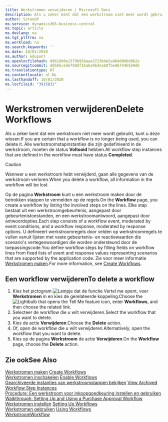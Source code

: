 ```yaml
---
title: Werkstromen verwijderen | Microsoft Docs
description: Als u zeker bent dat een werkstroom niet meer wordt gebruikt, kunt u deze wissen. Alle werkstroomstapinstanties die zijn gedefinieerd in de werkstroom, moeten de status **Voltooid** hebben.
author: SorenGP
ms.service: dynamics365-business-central
ms.topic: article
ms.devlang: na
ms.tgt_pltfrm: na
ms.workload: na
ms.search.keywords: ''
ms.date: 10/01/2020
ms.author: edupont
ms.openlocfilehash: d9b1990e1379b958aaa3723b4e5a984d066d0b2e
ms.sourcegitcommit: ddbb5cede750df1baba4b3eab8fbed6744b5b9d6
ms.translationtype: HT
ms.contentlocale: nl-NL
ms.lasthandoff: 10/01/2020
ms.locfileid: "3915832"
---
```

# <a name="delete-workflows"></a><span data-ttu-id="98f43-104">Werkstromen verwijderen</span><span class="sxs-lookup"><span data-stu-id="98f43-104">Delete Workflows</span></span>
<span data-ttu-id="98f43-105">Als u zeker bent dat een werkstroom niet meer wordt gebruikt, kunt u deze wissen.</span><span class="sxs-lookup"><span data-stu-id="98f43-105">If you are certain that a workflow is no longer being used, you can delete it.</span></span> <span data-ttu-id="98f43-106">Alle werkstroomstapinstanties die zijn gedefinieerd in de werkstroom, moeten de status **Voltooid** hebben.</span><span class="sxs-lookup"><span data-stu-id="98f43-106">All workflow step instances that are defined in the workflow must have status **Completed**.</span></span>  

> [!CAUTION]  
>  <span data-ttu-id="98f43-107">Wanneer u een werkstroom hebt verwijderd, gaan alle gegevens van de werkstroom verloren.</span><span class="sxs-lookup"><span data-stu-id="98f43-107">When you delete a workflow, all information in the workflow will be lost.</span></span>  

 <span data-ttu-id="98f43-108">Op de pagina **Werkstroom** kunt u een werkstroom maken door de betrokken stappen te vermelden op de regels.</span><span class="sxs-lookup"><span data-stu-id="98f43-108">On the **Workflow** page, you create a workflow by listing the involved steps on the lines.</span></span> <span data-ttu-id="98f43-109">Elke stap bestaat uit een werkstroomgebeurtenis, aangepast door gebeurtenistoestanden, en een werkstroomantwoord, aangepast door antwoordopties.</span><span class="sxs-lookup"><span data-stu-id="98f43-109">Each step consists of a workflow event, moderated by event conditions, and a workflow response, moderated by response options.</span></span> <span data-ttu-id="98f43-110">U definieert werkstroomregels door velden op werkstroomregels te vullen vanuit lijsten met vaste gebeurtenis- en reactiewaarden die scenario's vertegenwoordigen die worden ondersteund door de toepassingscode.</span><span class="sxs-lookup"><span data-stu-id="98f43-110">You define workflow steps by filling fields on workflow lines from fixed lists of event and response values representing scenarios that are supported by the application code.</span></span> <span data-ttu-id="98f43-111">Zie voor meer informatie [Werkstromen maken](across-how-to-create-workflows.md).</span><span class="sxs-lookup"><span data-stu-id="98f43-111">For more information, see [Create Workflows](across-how-to-create-workflows.md).</span></span>  

## <a name="to-delete-a-workflow"></a><span data-ttu-id="98f43-112">Een workflow verwijderen</span><span class="sxs-lookup"><span data-stu-id="98f43-112">To delete a workflow</span></span>  
1.  <span data-ttu-id="98f43-113">Kies het pictogram ![Lampje dat de functie Vertel me opent](media/ui-search/search_small.png "Vertel me wat u wilt doen"), voer **Werkstromen** in en kies de gerelateerde koppeling.</span><span class="sxs-lookup"><span data-stu-id="98f43-113">Choose the ![Lightbulb that opens the Tell Me feature](media/ui-search/search_small.png "Tell me what you want to do") icon, enter **Workflows**, and then choose the related link.</span></span>  
2.  <span data-ttu-id="98f43-114">Selecteer de workflow die u wilt verwijderen.</span><span class="sxs-lookup"><span data-stu-id="98f43-114">Select the workflow that you want to delete.</span></span>  
3.  <span data-ttu-id="98f43-115">Kies de actie **Verwijderen**.</span><span class="sxs-lookup"><span data-stu-id="98f43-115">Choose the **Delete** action.</span></span>  
4.  <span data-ttu-id="98f43-116">Of, open de workflow die u wilt verwijderen.</span><span class="sxs-lookup"><span data-stu-id="98f43-116">Alternatively, open the workflow that you want to delete.</span></span>  
5.  <span data-ttu-id="98f43-117">Kies op de pagina **Werkstroom** de actie **Verwijderen**.</span><span class="sxs-lookup"><span data-stu-id="98f43-117">On the **Workflow** page, choose the **Delete** action.</span></span>  

## <a name="see-also"></a><span data-ttu-id="98f43-118">Zie ook</span><span class="sxs-lookup"><span data-stu-id="98f43-118">See Also</span></span>  
 <span data-ttu-id="98f43-119">[Werkstromen maken](across-how-to-create-workflows.md) </span><span class="sxs-lookup"><span data-stu-id="98f43-119">[Create Workflows](across-how-to-create-workflows.md) </span></span>  
 <span data-ttu-id="98f43-120">[Werkstromen inschakelen](across-how-to-enable-workflows.md) </span><span class="sxs-lookup"><span data-stu-id="98f43-120">[Enable Workflows](across-how-to-enable-workflows.md) </span></span>  
 <span data-ttu-id="98f43-121">[Gearchiveerde instanties van werkstroomstappen bekijken](across-how-to-view-archived-workflow-step-instances.md) </span><span class="sxs-lookup"><span data-stu-id="98f43-121">[View Archived Workflow Step Instances](across-how-to-view-archived-workflow-step-instances.md) </span></span>  
 <span data-ttu-id="98f43-122">[Procedure: Een werkstroom voor inkoopgoedkeuring instellen en gebruiken](walkthrough-setting-up-and-using-a-purchase-approval-workflow.md) </span><span class="sxs-lookup"><span data-stu-id="98f43-122">[Walkthrough: Setting Up and Using a Purchase Approval Workflow](walkthrough-setting-up-and-using-a-purchase-approval-workflow.md) </span></span>  
 <span data-ttu-id="98f43-123">[Werkstromen instellen](across-set-up-workflows.md) </span><span class="sxs-lookup"><span data-stu-id="98f43-123">[Setting Up Workflows](across-set-up-workflows.md) </span></span>  
 <span data-ttu-id="98f43-124">[Werkstromen gebruiken](across-use-workflows.md) </span><span class="sxs-lookup"><span data-stu-id="98f43-124">[Using Workflows](across-use-workflows.md) </span></span>  
 [<span data-ttu-id="98f43-125">Werkstroom</span><span class="sxs-lookup"><span data-stu-id="98f43-125">Workflow</span></span>](across-workflow.md)   

